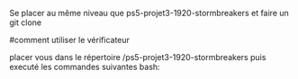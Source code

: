 Se placer au même niveau que ps5-projet3-1920-stormbreakers et faire un git clone

#comment utiliser le vérificateur


placer vous dans le répertoire /ps5-projet3-1920-stormbreakers
puis executé les commandes suivantes bash:

